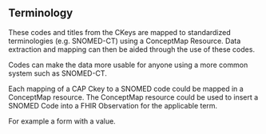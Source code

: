 ## Terminology
These codes and titles from the CKeys are mapped to standardized terminologies (e.g. SNOMED-CT) using a ConceptMap Resource. Data extraction and mapping can then be aided through the use of these codes.

Codes can make the data more usable for anyone using a more common system such as SNOMED-CT.

Each mapping of a CAP Ckey to a SNOMED code could be mapped in a ConceptMap resource. The ConceptMap resource could be used to insert a SNOMED Code into a FHIR Observation for the applicable term.

For example a form with a value.
<!-- add example from ConceptMap and expand the point above
Could put the code in the sent Observation or provide the ConceptMap for the receiver to use the code
If the receiver is provided the ConceptMap it might be easier since they'll be able to add the SNOMED Codes to their exisiting data model
-->